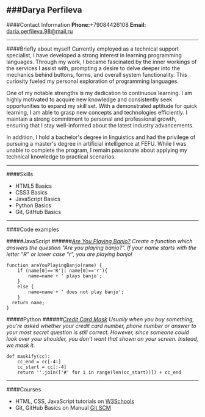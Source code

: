 ###Darya Perfileva
---
####Contact Information
**Phone:**+79084426108
**Email:** daria.perfileva.98@mail.ru

---

####Briefly about myself
Currently employed as a technical support specialist, I have developed a strong interest in learning programming languages. Through my work, I became fascinated by the inner workings of the services I assist with, prompting a desire to delve deeper into the mechanics behind buttons, forms, and overall system functionality. This curiosity fueled my personal exploration of programming languages.

One of my notable strengths is my dedication to continuous learning. I am highly motivated to acquire new knowledge and consistently seek opportunities to expand my skill set. With a demonstrated aptitude for quick learning, I am able to grasp new concepts and technologies efficiently. I maintain a strong commitment to personal and professional growth, ensuring that I stay well-informed about the latest industry advancements.

In addition, I hold a bachelor's degree in linguistics and had the privilege of pursuing a master's degree in artificial intelligence at FEFU. While I was unable to complete the program, I remain passionate about applying my technical knowledge to practical scenarios.

---
####Skills
* HTML5 Basics
* CSS3 Basics
* JavaScript Basics
* Python Basics
* Git, GitHub Basics

---
####Code examples

#####JavaScript
######*[Are You Playing Banjo?](https://www.codewars.com/kata/53af2b8861023f1d88000832)*
*Create a function which answers the question "Are you playing banjo?".
If your name starts with the letter "R" or lower case "r", you are playing banjo!*
```
function areYouPlayingBanjo(name) {
    if (name[0]=='R'|| name[0]=='r'){
        name=name + ' plays banjo';
    }
    else {
        name=name + ' does not play banjo';
    }
  return name;
}
```


#####Python
######*[Credit Card Mask](https://www.codewars.com/kata/5412509bd436bd33920011bc)*
*Usually when you buy something, you're asked whether your credit card number, phone number or answer to your most secret question is still correct. However, since someone could look over your shoulder, you don't want that shown on your screen. Instead, we mask it.*
```
def maskify(cc):
    cc_end = cc[-4:]
    cc_start = cc[:-4]
    return ''.join(['#' for i in range(len(cc_start))]) + cc_end
```
---
####Courses
* HTML, CSS, JavaScript tutorials on [W3Schools](https://www.w3schools.com/)
* Git, GitHub Basics on Manual [Git SCM](https://git-scm.com/book/ru) 